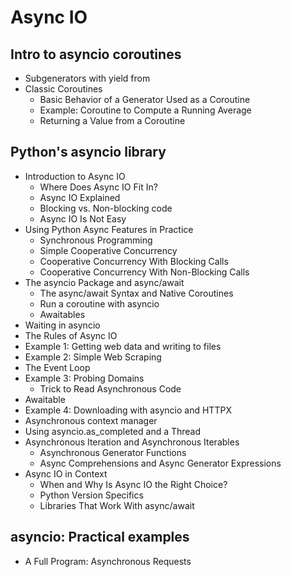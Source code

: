 # Async IO

## Intro to asyncio coroutines
- Subgenerators with yield from
- Classic Coroutines
    - Basic Behavior of a Generator Used as a Coroutine
    - Example: Coroutine to Compute a Running Average
    - Returning a Value from a Coroutine

## Python's asyncio library
- Introduction to Async IO
    - Where Does Async IO Fit In?
    - Async IO Explained
    - Blocking vs. Non-blocking code
    - Async IO Is Not Easy
- Using Python Async Features in Practice
    - Synchronous Programming
    - Simple Cooperative Concurrency
    - Cooperative Concurrency With Blocking Calls
    - Cooperative Concurrency With Non-Blocking Calls
- The asyncio Package and async/await
    - The async/await Syntax and Native Coroutines
    - Run a coroutine with asyncio
    - Awaitables
- Waiting in asyncio
- The Rules of Async IO
- Example 1: Getting web data and writing to files
- Example 2: Simple Web Scraping
- The Event Loop 
- Example 3: Probing Domains    
    - Trick to Read Asynchronous Code
- Awaitable
- Example 4: Downloading with asyncio and HTTPX
- Asynchronous context manager
- Using asyncio.as_completed and a Thread
- Asynchronous Iteration and Asynchronous Iterables
    - Asynchronous Generator Functions
    - Async Comprehensions and Async Generator Expressions
- Async IO in Context
    - When and Why Is Async IO the Right Choice?
    - Python Version Specifics
    - Libraries That Work With async/await

## asyncio: Practical examples
- A Full Program: Asynchronous Requests

